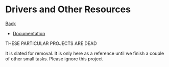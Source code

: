 # Drivers and Other Resources

[Back](../)

- [Documentation](docs/)


THESE PARTICULAR PROJECTS ARE DEAD

It is slated for removal. It is only here as a reference until we finish a couple of other small tasks. Please ignore this project
